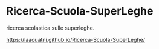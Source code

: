 # Ricerca-Scuola-SuperLeghe
ricerca scolastica sulle superleghe.


https://laaouatni.github.io/Ricerca-Scuola-SuperLeghe/
